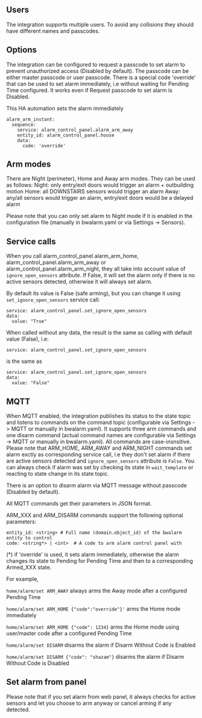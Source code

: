 ## Users

The integration supports multiple users. To avoid any collisions they should have different names and passcodes.

## Options

The integration can be configured to request a passcode to set alarm to prevent unauthorized access (Disabled by default).
The passcode can be either master passcode or user passcode.
There is a special code 'override' that can be used to set alarm immediately, i.e without waiting for Pending Time configured. It works even if Request passcode to set alarm is Disabled.

This HA automation sets the alarm immediately
```
alarm_arm_instant:
  sequence:
    service: alarm_control_panel.alarm_arm_away
    entity_id: alarm_control_panel.house
    data:
      code: 'override'
```

## Arm modes
There are Night (perimeter), Home and Away arm modes. They can be used as follows:
Night: only entry/exit doors would trigger an alarm + outbuilding motion
Home: all DOWNSTAIRS sensors would trigger an alarm
Away: any/all sensors would trigger an alarm, entry/exit doors would be a delayed alarm

Please note that you can only set alarm to Night mode if it is enabled in the configuration file (manually in bwalarm.yaml or via Settings -> Sensors).

## Service calls
When you call alarm_control_panel.alarm_arm_home, alarm_control_panel.alarm_arm_away or alarm_control_panel.alarm_arm_night, they all take into account value of ```ignore_open_sensors``` attribute.
If False, it will set the alarm only if there is no active sensors detected, otherwise it will always set alarm.

By default its value is False (safe arming), but you can change it using ```set_ignore_open_sensors``` service call:
```
service: alarm_control_panel.set_ignore_open_sensors
data:
  value: "True"
```
When called without any data, the result is the same as calling with default value (False), i.e:
```
service: alarm_control_panel.set_ignore_open_sensors
```
is the same as
```
service: alarm_control_panel.set_ignore_open_sensors
data:
  value: "False"
```

## MQTT

When MQTT enabled, the integration publishes its status to the state topic and listens to commands on the command topic (configurable via Settings -> MQTT or manually in bwalarm.yaml).
It supports three arm commands and one disarm command (actual command names are configurable via Settings -> MQTT or manually in bwalarm.yaml). All commands are case-insnsitive.
Please note that ARM_HOME, ARM_AWAY and ARM_NIGHT commands set alarm exctly as corresponding service call, i.e they don't set alarm if there are active sensors detected and ```ignore_open_sensors``` attribute is ```False```.
You can always check if alarm was set by checking its state in ```wait_template``` or reacting to state change in its state topic.

There is an option to disarm  alarm via MQTT message without passcode (Disabled by default).


All MQTT commands get their parameters in JSON format.

ARM_XXX and ARM_DISARM commands support the following optional parameters:

```
entity_id: <string> # Full name (domain.object_id) of the bwalarm entity to control
code: <string*> | <int>  # A code to arm alarm control panel with
```
(\*) if 'override' is used, it sets alarm immediately, otherwise the alarm changes its state to Pending for Pending Time and then to a corresponding Armed_XXX state.

For example,

```home/alarm/set ARM_AWAY```
  always arms the Away mode after a configured Pending Time

```home/alarm/set ARM_HOME {"code":"override"}'```
  arms the Home mode immediately

```home/alarm/set ARM_HOME {"code": 1234}```
  arms the Home mode using user/master code after a configured Pending Time

```home/alarm/set DISARM```
  disarms the alarm if Disarm Without Code is Enabled

```home/alarm/set DISARM {"code": "shazam"}```
  disarms the alarm if Disarm Without Code is Disabled

## Set alarm from panel
Please note that if you set alarm from web panel, it always checks for active sensors and let you choose to arm anyway or cancel arming if any detected.
